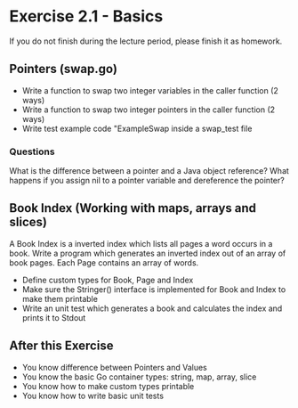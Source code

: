 # Exercise 2.1 - Basics

If you do not finish during the lecture period, please finish it as homework.

## Pointers (swap.go)

- Write a function to swap two integer variables in the caller function (2 ways)
- Write a function to swap two integer pointers in the caller function (2 ways)
- Write test example code "ExampleSwap inside a swap_test file

### Questions

What is the difference between a pointer and a Java object reference?
What happens if you assign nil to a pointer variable and dereference the pointer?

## Book Index (Working with maps, arrays and slices)

A Book Index is a inverted index which lists all pages a word occurs in a book.
Write a program which generates an inverted index out of an array of book pages.
Each Page contains an array of words.

- Define custom types for Book, Page and Index
- Make sure the Stringer() interface is implemented for Book and Index to make them printable
- Write an unit test which generates a book and calculates the index and prints it to Stdout

## After this Exercise

- You know difference between Pointers and Values
- You know the basic Go container types: string, map, array, slice
- You know how to make custom types printable
- You know how to write basic unit tests
